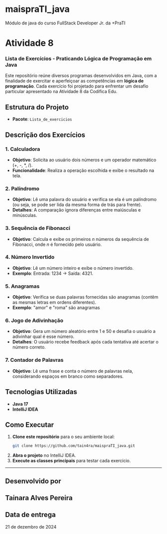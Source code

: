 # maispraTI_java
Módulo de java do curso FullStack Developer Jr. da +PraTI

# Atividade 8
### Lista de Exercícios - Praticando Lógica de Programação em Java

Este repositório reúne diversos programas desenvolvidos em Java, com a finalidade de exercitar e aperfeiçoar as competências em **lógica de programação**. Cada exercício foi projetado para enfrentar um desafio particular apresentado na Atividade 8 da Codifica Edu.

## Estrutura do Projeto

- **Pacote**: `Lista_de_exercicios`

## Descrição dos Exercícios

### 1. **Calculadora**
- **Objetivo**: Solicita ao usuário dois números e um operador matemático (+, -, *, /).
- **Funcionalidade**: Realiza a operação escolhida e exibe o resultado na tela.

### 2. **Palíndromo**
- **Objetivo**: Lê uma palavra do usuário e verifica se ela é um palíndromo (ou seja, se pode ser lida da mesma forma de trás para frente).
- **Detalhes**: A comparação ignora diferenças entre maiúsculas e minúsculas.

### 3. **Sequência de Fibonacci**
- **Objetivo**: Calcula e exibe os primeiros *n* números da sequência de Fibonacci, onde *n* é fornecido pelo usuário.

### 4. **Número Invertido**
- **Objetivo**: Lê um número inteiro e exibe o número invertido.
- **Exemplo**: Entrada: 1234 → Saída: 4321.

### 5. **Anagramas**
- **Objetivo**: Verifica se duas palavras fornecidas são anagramas (contêm as mesmas letras em ordens diferentes).
- **Exemplo**: "amor" e "roma" são anagramas

### 6. **Jogo de Adivinhação**
- **Objetivo**: Gera um número aleatório entre 1 e 50 e desafia o usuário a adivinhar qual é esse número.
- **Detalhes**: O usuário recebe feedback após cada tentativa até acertar o número correto.

### 7. **Contador de Palavras**
- **Objetivo**: Lê uma frase e conta o número de palavras nela, considerando espaços em branco como separadores.


## Tecnologias Utilizadas

- **Java 17**
- **IntelliJ IDEA**


## Como Executar

1. **Clone este repositório** para o seu ambiente local:
   ```bash
   git clone https://github.com/tain4ra/maispraTI_java.git

2. **Abra o projeto** no IntelliJ IDEA.
3. **Execute as classes principais** para testar cada exercício.
---
## Desenvolvido por
Tainara Alves Pereira
---
## Data de entrega
21 de dezembro de 2024
